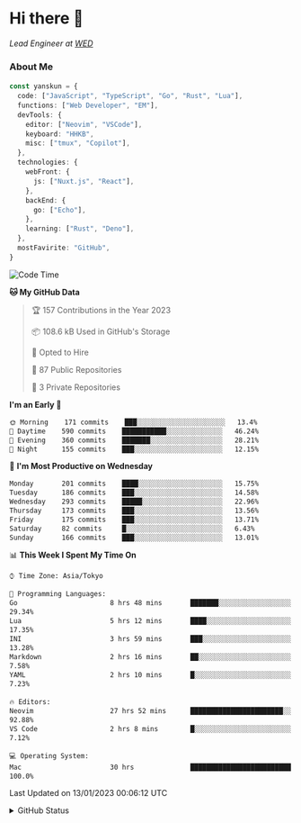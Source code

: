 # Hi there&nbsp;:wave:

_Lead Engineer at [WED](https://github.com/wedinc)_

### About Me

```ts
const yanskun = {
  code: ["JavaScript", "TypeScript", "Go", "Rust", "Lua"],
  functions: ["Web Developer", "EM"],
  devTools: {
    editor: ["Neovim", "VSCode"],
    keyboard: "HHKB",
    misc: ["tmux", "Copilot"],
  },
  technologies: {
    webFront: {
      js: ["Nuxt.js", "React"],
    },
    backEnd: {
      go: ["Echo"],
    },
    learning: ["Rust", "Deno"],
  },
  mostFavirite: "GitHub",
}
```

<!--START_SECTION:waka-->
![Code Time](http://img.shields.io/badge/Code%20Time-96%20hrs%2058%20mins-blue)

**🐱 My GitHub Data** 

> 🏆 157 Contributions in the Year 2023
 > 
> 📦 108.6 kB Used in GitHub's Storage 
 > 
> 💼 Opted to Hire
 > 
> 📜 87 Public Repositories 
 > 
> 🔑 3 Private Repositories  
 > 
**I'm an Early 🐤** 

```text
🌞 Morning    171 commits    ███░░░░░░░░░░░░░░░░░░░░░░   13.4% 
🌆 Daytime    590 commits    ███████████░░░░░░░░░░░░░░   46.24% 
🌃 Evening    360 commits    ███████░░░░░░░░░░░░░░░░░░   28.21% 
🌙 Night      155 commits    ███░░░░░░░░░░░░░░░░░░░░░░   12.15%

```
📅 **I'm Most Productive on Wednesday** 

```text
Monday       201 commits    ████░░░░░░░░░░░░░░░░░░░░░   15.75% 
Tuesday      186 commits    ███░░░░░░░░░░░░░░░░░░░░░░   14.58% 
Wednesday    293 commits    █████░░░░░░░░░░░░░░░░░░░░   22.96% 
Thursday     173 commits    ███░░░░░░░░░░░░░░░░░░░░░░   13.56% 
Friday       175 commits    ███░░░░░░░░░░░░░░░░░░░░░░   13.71% 
Saturday     82 commits     █░░░░░░░░░░░░░░░░░░░░░░░░   6.43% 
Sunday       166 commits    ███░░░░░░░░░░░░░░░░░░░░░░   13.01%

```


📊 **This Week I Spent My Time On** 

```text
⌚︎ Time Zone: Asia/Tokyo

💬 Programming Languages: 
Go                       8 hrs 48 mins       ███████░░░░░░░░░░░░░░░░░░   29.34% 
Lua                      5 hrs 12 mins       ████░░░░░░░░░░░░░░░░░░░░░   17.35% 
INI                      3 hrs 59 mins       ███░░░░░░░░░░░░░░░░░░░░░░   13.28% 
Markdown                 2 hrs 16 mins       ██░░░░░░░░░░░░░░░░░░░░░░░   7.58% 
YAML                     2 hrs 10 mins       █░░░░░░░░░░░░░░░░░░░░░░░░   7.23%

🔥 Editors: 
Neovim                   27 hrs 52 mins      ███████████████████████░░   92.88% 
VS Code                  2 hrs 8 mins        █░░░░░░░░░░░░░░░░░░░░░░░░   7.12%

💻 Operating System: 
Mac                      30 hrs              █████████████████████████   100.0%

```


 Last Updated on 13/01/2023 00:06:12 UTC
<!--END_SECTION:waka-->

<details>
<summary>GitHub Status</summary>
<picture>
  <source media="(prefers-color-scheme: dark)" srcset="https://raw.githubusercontent.com/yanskun/yanskun/master/profile-summary-card-output/nord_dark/0-profile-details.svg">
 <img src="https://raw.githubusercontent.com/yanskun/yanskun/master/profile-summary-card-output/default/0-profile-details.svg">
</picture>
<br>
<picture>
  <source media="(prefers-color-scheme: dark)" srcset="https://raw.githubusercontent.com/yanskun/yanskun/master/profile-summary-card-output/nord_dark/1-repos-per-language.svg">
 <img src="https://raw.githubusercontent.com/yanskun/yanskun/master/profile-summary-card-output/default/1-repos-per-language.svg">
</picture>
<picture>
  <source media="(prefers-color-scheme: dark)" srcset="https://raw.githubusercontent.com/yanskun/yanskun/master/profile-summary-card-output/nord_dark/2-most-commit-language.svg">
 <img src="https://raw.githubusercontent.com/yanskun/yanskun/master/profile-summary-card-output/default/2-most-commit-language.svg">
</picture>
<br>
<picture>
  <source media="(prefers-color-scheme: dark)" srcset="https://raw.githubusercontent.com/yanskun/yanskun/master/profile-summary-card-output/nord_dark/3-stats.svg">
 <img src="https://raw.githubusercontent.com/yanskun/yanskun/master/profile-summary-card-output/default/3-stats.svg">
</picture>
<picture>
  <source media="(prefers-color-scheme: dark)" srcset="https://raw.githubusercontent.com/yanskun/yanskun/master/profile-summary-card-output/nord_dark/4-productive-time.svg">
 <img src="https://raw.githubusercontent.com/yanskun/yanskun/master/profile-summary-card-output/default/4-productive-time.svg">
</picture>
</details>
